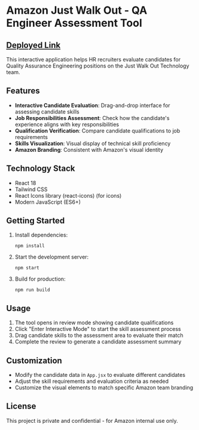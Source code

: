 # Amazon Just Walk Out - QA Engineer Assessment Tool

## [Deployed Link](https://neha2801-create.github.io/Amazon_QA_Resume/)

This interactive application helps HR recruiters evaluate candidates for Quality Assurance Engineering positions on the Just Walk Out Technology team.

## Features

- **Interactive Candidate Evaluation**: Drag-and-drop interface for assessing candidate skills
- **Job Responsibilities Assessment**: Check how the candidate's experience aligns with key responsibilities
- **Qualification Verification**: Compare candidate qualifications to job requirements
- **Skills Visualization**: Visual display of technical skill proficiency 
- **Amazon Branding**: Consistent with Amazon's visual identity

## Technology Stack

- React 18
- Tailwind CSS
- React Icons library (react-icons) (for icons)
- Modern JavaScript (ES6+)


## Getting Started

1. Install dependencies:
   ```
   npm install
   ```

2. Start the development server:
   ```
   npm start
   ```

3. Build for production:
   ```
   npm run build
   ```

## Usage

1. The tool opens in review mode showing candidate qualifications
2. Click "Enter Interactive Mode" to start the skill assessment process
3. Drag candidate skills to the assessment area to evaluate their match
4. Complete the review to generate a candidate assessment summary

## Customization

- Modify the candidate data in `App.jsx` to evaluate different candidates
- Adjust the skill requirements and evaluation criteria as needed
- Customize the visual elements to match specific Amazon team branding

## License

This project is private and confidential - for Amazon internal use only.
